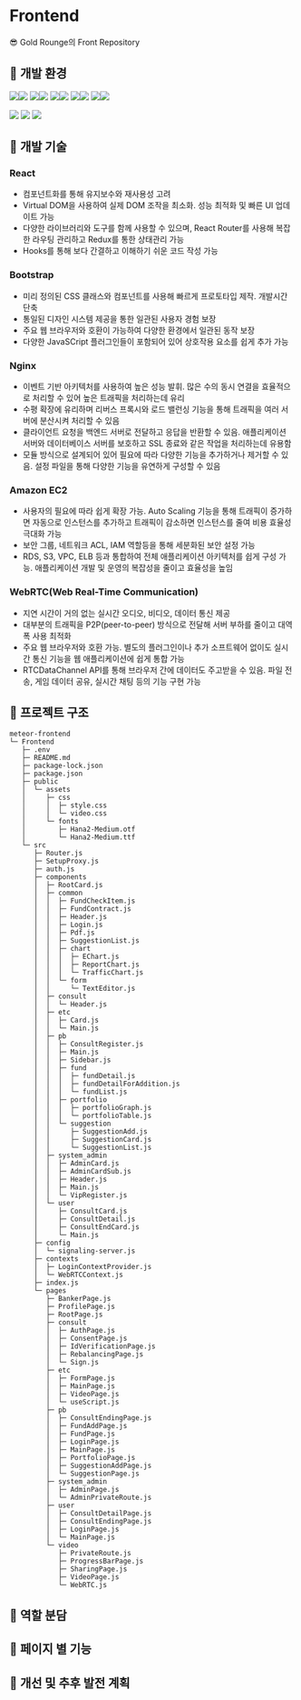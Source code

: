 # Frontend

😎 Gold Rounge의 Front Repository

## 🚀 개발 환경
<img src="https://img.shields.io/badge/Bootstrap-7952B3?style=flat-square&logo=Bootstrap&logoColor=white"/><img src="https://img.shields.io/badge/5.3.3-515151?style=flat-square">
<img src="https://img.shields.io/badge/React-61DAFB?style=flat-square&logo=React&logoColor=white"/><img src="https://img.shields.io/badge/18.3.1-515151?style=flat-square">
<img src="https://img.shields.io/badge/npm-CB3837?style=flat-square&logo=npm&logoColor=white"/><img src="https://img.shields.io/badge/10.7.0-515151?style=flat-square">
<img src="https://img.shields.io/badge/Node.js-5FA04E?style=flat-square&logo=Node.js&logoColor=white"/><img src="https://img.shields.io/badge/20.14.0-515151?style=flat-square">
<img src="https://img.shields.io/badge/NGINX-009639?style=flat-square&logo=NGINX&logoColor=white"/><img src="https://img.shields.io/badge/1.24.0-515151?style=flat-square">

<img src="https://img.shields.io/badge/AWS ec2-FF9900?style=flat-square&logo=Amazon EC2&logoColor=white"/> <img src="https://img.shields.io/badge/Axios-5A29E4?style=flat-square&logo=Axios&logoColor=white"/> <img src="https://img.shields.io/badge/WebRTC-333333?style=flat-square&logo=WebRTC&logoColor=white"/>

## 🚃 개발 기술
### React
- 컴포넌트화를 통해 유지보수와 재사용성 고려
- Virtual DOM을 사용하여 실제 DOM 조작을 최소화. 성능 최적화 및 빠른 UI 업데이트 가능
- 다양한 라이브러리와 도구를 함께 사용할 수 있으며, React Router를 사용해 복잡한 라우팅 관리하고 Redux를 통한 상태관리 가능
- Hooks를 통해 보다 간결하고 이해하기 쉬운 코드 작성 가능
### Bootstrap
- 미리 정의된 CSS 클래스와 컴포넌트를 사용해 빠르게 프로토타입 제작. 개발시간 단축
- 통일된 디자인 시스템 제공을 통한 일관된 사용자 경험 보장
- 주요 웹 브라우저와 호환이 가능하여 다양한 환경에서 일관된 동작 보장
- 다양한 JavaSCript 플러그인들이 포함되어 있어 상호작용 요소를 쉽게 추가 가능
### Nginx
- 이벤트 기반 아키텍처를 사용하여 높은 성능 발휘. 많은 수의 동시 연결을 효율적으로 처리할 수 있어 높은 트래픽을 처리하는데 유리
- 수평 확장에 유리하며 리버스 프록시와 로드 밸런싱 기능을 통해 트래픽을 여러 서버에 분산시켜 처리할 수 있음
- 클라이언트 요청을 백엔드 서버로 전달하고 응답을 반환할 수 있음. 애플리케이션 서버와 데이터베이스 서버를 보호하고 SSL 종료와 같은 작업을 처리하는데 유용함
- 모듈 방식으로 설계되어 있어 필요에 따라 다양한 기능을 추가하거나 제거할 수 있음. 설정 파일을 통해 다양한 기능을 유연하게 구성할 수 있음
### Amazon EC2
- 사용자의 필요에 따라 쉽게 확장 가능. Auto Scaling 기능을 통해 트래픽이 증가하면 자동으로 인스턴스를 추가하고 트래픽이 감소하면 인스턴스를 줄여 비용 효율성 극대화 가능
- 보안 그룹, 네트워크 ACL, IAM 역할등을 통해 세분화된 보안 설정 가능
- RDS, S3, VPC, ELB 등과 통합하여 전체 애플리케이션 아키텍처를 쉽게 구성 가능. 애플리케이션 개발 및 운영의 복잡성을 줄이고 효율성을 높임
### WebRTC(Web Real-Time Communication)
- 지연 시간이 거의 없는 실시간 오디오, 비디오, 데이터 통신 제공
- 대부분의 트래픽을 P2P(peer-to-peer) 방식으로 전달해 서버 부하를 줄이고 대역폭 사용 최적화
- 주요 웹 브라우저와 호환 가능. 별도의 플러그인이나 추가 소프트웨어 없이도 실시간 통신 기능을 웹 애플리케이션에 쉽게 통합 가능
- RTCDataChannel API를 통해 브라우저 간에 데이터도 주고받을 수 있음. 파일 전송, 게임 데이터 공유, 실시간 채팅 등의 기능 구현 가능

## 🌱 프로젝트 구조
```
meteor-frontend
└─ Frontend
   ├─ .env
   ├─ README.md
   ├─ package-lock.json
   ├─ package.json
   ├─ public
   │  └─ assets
   │     ├─ css
   │     │  ├─ style.css
   │     │  └─ video.css
   │     └─ fonts
   │        ├─ Hana2-Medium.otf
   │        └─ Hana2-Medium.ttf
   └─ src
      ├─ Router.js
      ├─ SetupProxy.js
      ├─ auth.js
      ├─ components
      │  ├─ RootCard.js
      │  ├─ common
      │  │  ├─ FundCheckItem.js
      │  │  ├─ FundContract.js
      │  │  ├─ Header.js
      │  │  ├─ Login.js
      │  │  ├─ Pdf.js
      │  │  ├─ SuggestionList.js
      │  │  ├─ chart
      │  │  │  ├─ EChart.js
      │  │  │  ├─ ReportChart.js
      │  │  │  └─ TrafficChart.js
      │  │  └─ form
      │  │     └─ TextEditor.js
      │  ├─ consult
      │  │  └─ Header.js
      │  ├─ etc
      │  │  ├─ Card.js
      │  │  └─ Main.js
      │  ├─ pb
      │  │  ├─ ConsultRegister.js
      │  │  ├─ Main.js
      │  │  ├─ Sidebar.js
      │  │  ├─ fund
      │  │  │  ├─ fundDetail.js
      │  │  │  ├─ fundDetailForAddition.js
      │  │  │  └─ fundList.js
      │  │  ├─ portfolio
      │  │  │  ├─ portfolioGraph.js
      │  │  │  └─ portfolioTable.js
      │  │  └─ suggestion
      │  │     ├─ SuggestionAdd.js
      │  │     ├─ SuggestionCard.js
      │  │     └─ SuggestionList.js
      │  ├─ system_admin
      │  │  ├─ AdminCard.js
      │  │  ├─ AdminCardSub.js
      │  │  ├─ Header.js
      │  │  ├─ Main.js
      │  │  └─ VipRegister.js
      │  └─ user
      │     ├─ ConsultCard.js
      │     ├─ ConsultDetail.js
      │     ├─ ConsultEndCard.js
      │     └─ Main.js
      ├─ config
      │  └─ signaling-server.js
      ├─ contexts
      │  ├─ LoginContextProvider.js
      │  └─ WebRTCContext.js
      ├─ index.js
      └─ pages
         ├─ BankerPage.js
         ├─ ProfilePage.js
         ├─ RootPage.js
         ├─ consult
         │  ├─ AuthPage.js
         │  ├─ ConsentPage.js
         │  ├─ IdVerificationPage.js
         │  ├─ RebalancingPage.js
         │  └─ Sign.js
         ├─ etc
         │  ├─ FormPage.js
         │  ├─ MainPage.js
         │  ├─ VideoPage.js
         │  └─ useScript.js
         ├─ pb
         │  ├─ ConsultEndingPage.js
         │  ├─ FundAddPage.js
         │  ├─ FundPage.js
         │  ├─ LoginPage.js
         │  ├─ MainPage.js
         │  ├─ PortfolioPage.js
         │  ├─ SuggestionAddPage.js
         │  └─ SuggestionPage.js
         ├─ system_admin
         │  ├─ AdminPage.js
         │  └─ AdminPrivateRoute.js
         ├─ user
         │  ├─ ConsultDetailPage.js
         │  ├─ ConsultEndingPage.js
         │  ├─ LoginPage.js
         │  └─ MainPage.js
         └─ video
            ├─ PrivateRoute.js
            ├─ ProgressBarPage.js
            ├─ SharingPage.js
            ├─ VideoPage.js
            └─ WebRTC.js
```

## 🌼 역할 분담

## 🎃 페이지 별 기능

## 🐸 개선 및 추후 발전 계획

